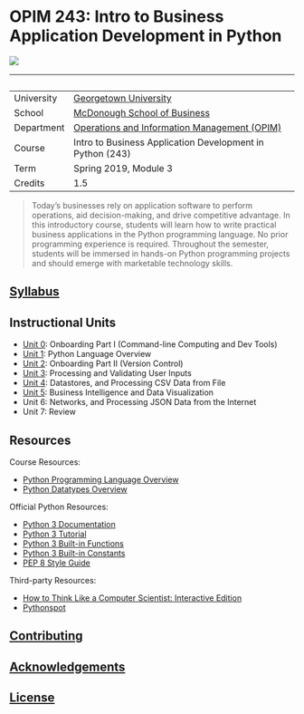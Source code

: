 # OPIM 243: Intro to Business Application Development in Python

![](https://www.perforce.com/sites/default/files/image/2018-08/image-blog-enterprises-investing-python%20(2).jpg)

&nbsp; | &nbsp;
--- | ---
University | [Georgetown University](https://www.georgetown.edu/)
School | [McDonough School of Business](https://msb.georgetown.edu/)
Department | [Operations and Information Management (OPIM)](https://msb.georgetown.edu/opim)
Course | Intro to Business Application Development in Python (243)
Term | Spring 2019, Module 3
Credits | 1.5

> Today’s businesses rely on application software to perform operations, aid decision-making, and drive competitive advantage. In this introductory course, students will learn how to write practical business applications in the Python programming language. No prior programming experience is required. Throughout the semester, students will be immersed in hands-on Python programming projects and should emerge with marketable technology skills.

## [Syllabus](/SYLLABUS.pdf)

## Instructional Units

  + [Unit 0](/units/unit-0.md): Onboarding Part I (Command-line Computing and Dev Tools)
  + [Unit 1](/units/unit-1.md): Python Language Overview
  + [Unit 2](/units/unit-2.md): Onboarding Part II (Version Control)
  + [Unit 3](/units/unit-3.md): Processing and Validating User Inputs
  + [Unit 4](/units/unit-4.md): Datastores, and Processing CSV Data from File
  + [Unit 5](/units/unit-5.md): Business Intelligence and Data Visualization
  + Unit 6: Networks, and Processing JSON Data from the Internet
  + Unit 7: Review

## Resources

Course Resources:

  + [Python Programming Language Overview](/notes/python/README.md)
  + [Python Datatypes Overview](/notes/python/datatypes/README.md)

Official Python Resources:

  + [Python 3 Documentation](https://docs.python.org/3/reference/index.html)
  + [Python 3 Tutorial](https://docs.python.org/3/tutorial/index.html)
  + [Python 3 Built-in Functions](https://docs.python.org/3/library/functions.html)
  + [Python 3 Built-in Constants](https://docs.python.org/3/library/constants.html)
  + [PEP 8 Style Guide](https://www.python.org/dev/peps/pep-0008/)

Third-party Resources:

  + [How to Think Like a Computer Scientist: Interactive Edition](http://interactivepython.org/runestone/static/thinkcspy/index.html)
  + [Pythonspot](https://pythonspot.com/beginner/)

## [Contributing](/CONTRIBUTING.md)

## [Acknowledgements](/CREDITS.md)

## [License](/LICENSE.md)
